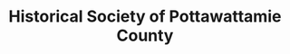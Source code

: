 ---
layout: repo
title: "Historical Society of Pottawattamie County"
id: 12065
permalink: repos/12065/
---